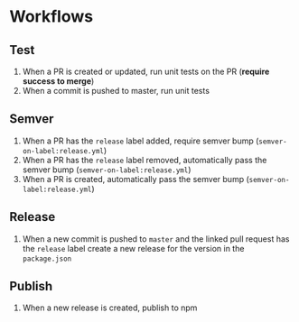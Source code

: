 # Workflows

## Test

1. When a PR is created or updated, run unit tests on the PR (**require success to merge**)
2. When a commit is pushed to master, run unit tests

## Semver

1. When a PR has the `release` label added, require semver bump (`semver-on-label:release.yml`)
2. When a PR has the `release` label removed, automatically pass the semver bump (`semver-on-label:release.yml`)
3. When a PR is created, automatically pass the semver bump (`semver-on-label:release.yml`)

## Release

1. When a new commit is pushed to `master` and the linked pull request has the `release` label create a new release for the version in the `package.json`

## Publish

1. When a new release is created, publish to npm
